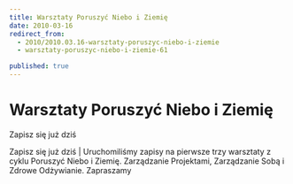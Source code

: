 ```yaml
---
title: Warsztaty Poruszyć Niebo i Ziemię
date: 2010-03-16
redirect_from: 
  - 2010/2010.03.16-warsztaty-poruszyc-niebo-i-ziemie
  - warsztaty-poruszyc-niebo-i-ziemie-61

published: true
---
```




# Warsztaty Poruszyć Niebo i Ziemię

<time>Zapisz się już dziś</time>

Zapisz się już dziś | Uruchomiliśmy zapisy na pierwsze trzy warsztaty z cyklu Poruszyć Niebo i Ziemię. Zarządzanie Projektami, Zarządzanie Sobą i Zdrowe Odżywianie. Zapraszamy

<!--{{json:{"created_date":"2010-03-16 11:13:25","publish_down":"0000-00-00 00:00:00","id":"906"}}}-->